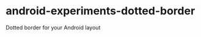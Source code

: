 android-experiments-dotted-border
=================================

Dotted border for your Android layout
